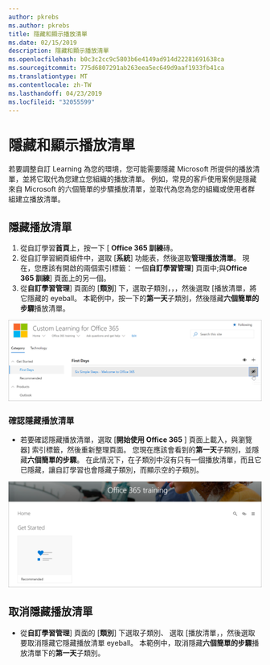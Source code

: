 ```yaml
---
author: pkrebs
ms.author: pkrebs
title: 隱藏和顯示播放清單
ms.date: 02/15/2019
description: 隱藏和顯示播放清單
ms.openlocfilehash: b0c3c2cc9c5803b6e4149ad914d22281691638ca
ms.sourcegitcommit: 775d6807291ab263eea5ec649d9aaf1933fb41ca
ms.translationtype: MT
ms.contentlocale: zh-TW
ms.lasthandoff: 04/23/2019
ms.locfileid: "32055599"
---
```

# <a name="hide-and-show-playlists"></a>隱藏和顯示播放清單

若要調整自訂 Learning 為您的環境，您可能需要隱藏 Microsoft 所提供的播放清單，並將它取代為您建立您組織的播放清單。 例如，常見的客戶使用案例是隱藏來自 Microsoft 的六個簡單的步驟播放清單，並取代為您為您的組織或使用者群組建立播放清單。 

## <a name="hide-a-playlist"></a>隱藏播放清單

1. 從自訂學習**首頁**上，按一下 [ **Office 365 訓練**磚。
2. 從自訂學習網頁組件中，選取 [**系統**] 功能表，然後選取**管理播放清單**。 現在，您應該有開啟的兩個索引標籤： 一個**自訂學習管理**] 頁面中;與**Office 365 訓練**] 頁面上的另一個。 
3. 從**自訂學習管理**] 頁面的 [**類別**] 下，選取子類別，，，然後選取 [播放清單，將它隱藏的 eyeball。 本範例中，按一下的**第一天**子類別，然後隱藏**六個簡單的步驟**播放清單。  

![cg hideplaylist.png](media/cg-hideplaylist.png)

### <a name="verify-the-playlist-is-hidden"></a>確認隱藏播放清單
- 若要確認隱藏播放清單，選取 [**開始使用 Office 365** ] 頁面上載入，與瀏覽器] 索引標籤，然後重新整理頁面。 您現在應該會看到的**第一天**子類別，並隱藏**六個簡單的步驟**。 在此情況下，在子類別中沒有只有一個播放清單，而且它已隱藏，讓自訂學習也會隱藏子類別，而顯示空的子類別。 

![cg hideplaylistrefresh.png](media/cg-hideplaylistrefresh.png)

## <a name="unhide-a-playlist"></a>取消隱藏播放清單

- 從**自訂學習管理**] 頁面的 [**類別**] 下選取子類別、 選取 [播放清單，，然後選取要取消隱藏它隱藏播放清單 eyeball。 本範例中，取消隱藏**六個簡單的步驟**播放清單下的**第一天**子類別。  

